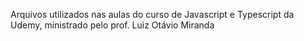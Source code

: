 Arquivos utilizados nas aulas do curso de Javascript e Typescript da Udemy, ministrado pelo prof. Luiz Otávio Miranda